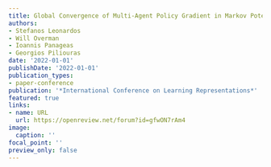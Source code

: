 ```yaml
---
title: Global Convergence of Multi-Agent Policy Gradient in Markov Potential Games
authors:
- Stefanos Leonardos
- Will Overman
- Ioannis Panageas
- Georgios Piliouras
date: '2022-01-01'
publishDate: '2022-01-01'
publication_types:
- paper-conference
publication: '*International Conference on Learning Representations*'
featured: true
links:
- name: URL
  url: https://openreview.net/forum?id=gfwON7rAm4
image:
  caption: ''
focal_point: ''
preview_only: false
---
```

